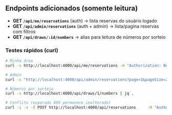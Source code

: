  
## Endpoints adicionados (somente leitura)
- **GET `/api/me/reservations`** (auth) → lista reservas do usuário logado
- **GET `/api/admin/reservations`** (auth + admin) → lista/pagina reservas com filtros
- **GET `/api/draws/:id/numbers`** → alias para leitura de números por sorteio
 
### Testes rápidos (curl)
```bash
# Minha área
curl -s http://localhost:4000/api/me/reservations -H "Authorization: Bearer $TOKEN" | jq .

# Admin
curl -s "http://localhost:4000/api/admin/reservations?page=1&pageSize=20&status=active"     -H "Authorization: Bearer $TOKEN" | jq .

# Números por sorteio
curl -s http://localhost:4000/api/draws/1/numbers | jq .

# Conflito (esperado 409 permanece inalterado)
curl -i -s -X POST http://localhost:4000/api/reservations     -H "Authorization: Bearer $TOKEN" -H "Content-Type: application/json"     -d '{"numbers":[10]}'
```
